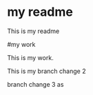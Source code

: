 # my readme
This is my readme

#my work

This is my work.

This is my branch change 2

branch change 3
as